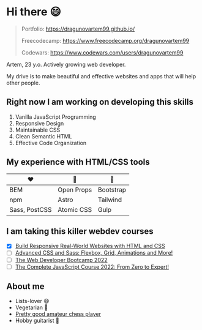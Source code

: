 # Hi there 😄

> Portfolio: https://dragunovartem99.github.io/
> 
> Freecodecamp: https://www.freecodecamp.org/dragunovartem99
> 
> Codewars: https://www.codewars.com/users/dragunovartem99

Artem, 23 y.o. Actively growing web developer.

My drive is to make beautiful and effective websites and apps that will help other people.

## Right now I am working on developing this skills
1. Vanilla JavaScript Programming
2. Responsive Design
3. Maintainable CSS
4. Clean Semantic HTML
5. Effective Code Organization

## My experience with HTML/CSS tools
❤️ | 🤔 | 💩
-|-|-
BEM|Open Props|Bootstrap
npm|Astro|Tailwind
Sass, PostCSS|Atomic CSS|Gulp

## I am taking this killer webdev courses
- [x] [Build Responsive Real-World Websites with HTML and CSS](https://www.udemy.com/course/design-and-develop-a-killer-website-with-html5-and-css3/)
- [ ] [Advanced CSS and Sass: Flexbox, Grid, Animations and More!](https://www.udemy.com/course/advanced-css-and-sass/)
- [ ] [The Web Developer Bootcamp 2022](https://www.udemy.com/course/the-web-developer-bootcamp/)
- [ ] [The Complete JavaScript Course 2022: From Zero to Expert!](https://www.udemy.com/course/the-complete-javascript-course/)

## About me
- Lists-lover 😅
- Vegetarian 🐼
- [Pretty good amateur chess player](https://lichess.org/@/dragunovartem99)
- Hobby guitarist 🎸

<!--
**dragunovartem99/dragunovartem99** is a ✨ _special_ ✨ repository because its `README.md` (this file) appears on your GitHub profile.

Here are some ideas to get you started:

- 🔭 I’m currently working on ...
- 🌱 I’m currently learning ...
- 👯 I’m looking to collaborate on ...
- 🤔 I’m looking for help with ...
- 💬 Ask me about ...
- 📫 How to reach me: ...
- 😄 Pronouns: ...
- ⚡ Fun fact: ...
-->
